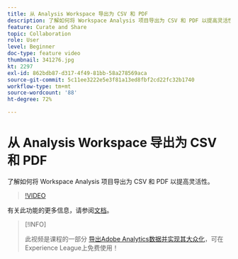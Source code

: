 ```yaml
---
title: 从 Analysis Workspace 导出为 CSV 和 PDF
description: 了解如何将 Workspace Analysis 项目导出为 CSV 和 PDF 以提高灵活性。
feature: Curate and Share
topic: Collaboration
role: User
level: Beginner
doc-type: feature video
thumbnail: 341276.jpg
kt: 2297
exl-id: 862bdb87-d317-4f49-81bb-58a278569aca
source-git-commit: 5c11ee3222e5e3f81a13ed8fbf2cd22fc32b1740
workflow-type: tm+mt
source-wordcount: '88'
ht-degree: 72%

---
```


# 从 Analysis Workspace 导出为 CSV 和 PDF

了解如何将 Workspace Analysis 项目导出为 CSV 和 PDF 以提高灵活性。

>[!VIDEO](https://video.tv.adobe.com/v/341276/?quality=12&learn=on)

有关此功能的更多信息，请参阅[文档](https://experienceleague.adobe.com/docs/analytics/analyze/analysis-workspace/curate-share/download-send.html?lang=en)。

>[!INFO]
>
> 此视频是课程的一部分 [导出Adobe Analytics数据并实现其大众化](https://experienceleague.adobe.com/?recommended=Analytics-A-1-2022.1.democratizing)，可在Experience League上免费使用！